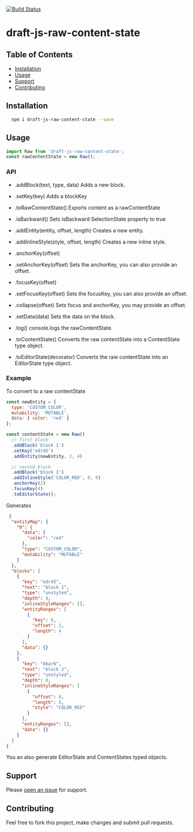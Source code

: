 [![Build Status](https://travis-ci.org/webdeveloperpr/draft-js-raw-content-state.svg?branch=master)](https://travis-ci.org/webdeveloperpr/draft-js-raw-content-state)
# draft-js-raw-content-state

## Table of Contents

- [Installation](#installation)
- [Usage](#usage)
- [Support](#support)
- [Contributing](#contributing)

## Installation

```sh
  npm i draft-js-raw-content-state --save
```

## Usage

```javascript
import Raw from 'draft-js-raw-content-state';
const rawContentState = new Raw();
```

### API

- .addBlock(text, type, data)
Adds a new block.

- .setKey(key)
Adds a blockKey

- .toRawContentState()
Exports content as a rawContentState

- .isBackward()
Sets isBackward SelectionState property to true

- .addEntity(entity, offset, length)
Creates a new entity.

- .addInlineStyle(style, offset, length)
Creates a new inline style.

- .anchorKey(offset)
- .setAnchorKey(offset)
Sets the anchorKey, you can also provide an offset.

- .focusKey(offset)
- .setFocusKey(offset)
Sets the focusKey, you can also provide an offset.

- .collapse(offset)
Sets focus and anchorKey, you may provide an offset.

- .setData(data)
Sets the data on the block.

- .log()
console.logs the rawContentState.

- .toContentState()
Converts the raw contentState into a ContentState type object.

- .toEditorState(decorator)
Converts the raw contentState into an EditorState type object.

### Example

To convert to a raw contentState

```javascript
const newEntity = {
  type: 'CUSTOM_COLOR',
  mutability: 'MUTABLE',
  data: { color: 'red' }
};

const contentState = new Raw()
  // first block
  .addBlock('block 1')
  .setKey('edr45')
  .addEntity(newEntity, 2, 4)

  // second block
  .addBlock('block 2')
  .addInlineStyle('COLOR_RED', 0, 6)
  .anchorKey(2)
  .focusKey(4)
  .toEditorState();
```

Generates
```json
 {
  "entityMap": {
    "0": {
      "data": {
        "color": "red"
      },
      "type": "CUSTOM_COLOR",
      "mutability": "MUTABLE"
    }
  },
  "blocks": [
    {
      "key": "edr45",
      "text": "block 1",
      "type": "unstyled",
      "depth": 0,
      "inlineStyleRanges": [],
      "entityRanges": [
        {
          "key": 0,
          "offset": 2,
          "length": 4
        }
      ],
      "data": {}
    },
    {
      "key": "b6ar6",
      "text": "block 2",
      "type": "unstyled",
      "depth": 0,
      "inlineStyleRanges": [
        {
          "offset": 0,
          "length": 6,
          "style": "COLOR_RED"
        }
      ],
      "entityRanges": [],
      "data": {}
    }
  ]
}
```

You an also generate EditorState and ContentStates typed objects.

## Support

Please [open an issue](https://github.com/webdeveloperpr/draft-js-raw-content-state/issues) for support.

## Contributing

Feel free to fork this project, make changes and submit pull requests.
